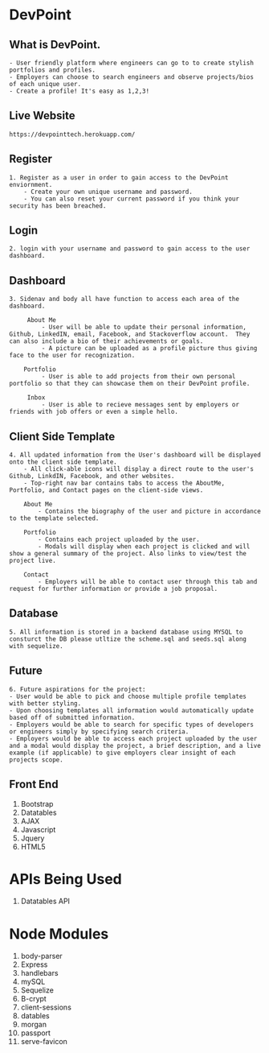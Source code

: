 # DevPoint  

## What is DevPoint.
	- User friendly platform where engineers can go to to create stylish portfolios and profiles.
	- Employers can choose to search engineers and observe projects/bios of each unique user.
	- Create a profile! It's easy as 1,2,3!

## Live Website 

	https://devpointtech.herokuapp.com/

## Register

	1. Register as a user in order to gain access to the DevPoint enviornment.
	    - Create your own unique username and password. 
	    - You can also reset your current password if you think your security has been breached.  

## Login

	2. login with your username and password to gain access to the user dashboard.

## Dashboard

	3. Sidenav and body all have function to access each area of the dashboard.
	
		 About Me
			 - User will be able to update their personal information, Github, LinkedIN, email, Facebook, and Stackoverflow account.  They can also include a bio of their achievements or goals. 
			 - A picture can be uploaded as a profile picture thus giving face to the user for recognization.
			 
		Portfolio 
			 - User is able to add projects from their own personal portfolio so that they can showcase them on their DevPoint profile.
			 
	   	 Inbox
			 - User is able to recieve messages sent by employers or friends with job offers or even a simple hello.

## Client Side Template
	4. All updated information from the User's dashboard will be displayed onto the client side template.
		- All click-able icons will display a direct route to the user's Github, LinkdIN, Facebook, and other websites.
		- Top-right nav bar contains tabs to access the AboutMe, Portfolio, and Contact pages on the client-side views.
		
		About Me
			- Contains the biography of the user and picture in accordance to the template selected.
				
		Portfolio
			- Contains each project uploaded by the user.	
			- Modals will display when each project is clicked and will show a general summary of the project. Also links to view/test the project live.
				
		Contact
			- Employers will be able to contact user through this tab and request for further information or provide a job proposal.

## Database

    5. All information is stored in a backend database using MYSQL to consturct the DB please utltize the scheme.sql and seeds.sql along with sequelize.

## Future

    6. Future aspirations for the project: 
	- User would be able to pick and choose multiple profile templates with better styling.  
	- Upon choosing templates all information would automatically update based off of submitted information.	
	- Employers would be able to search for specific types of developers or engineers simply by specifying search criteria. 
	- Employers would be able to access each project uploaded by the user and a modal would display the project, a brief description, and a live example (if applicable) to give employers clear insight of each projects scope.

## Front End

1. Bootstrap
2. Datatables
3. AJAX
4. Javascript
5. Jquery
6. HTML5

# APIs Being Used 
1. Datatables API

# Node Modules
1. body-parser
2. Express
3. handlebars
4. mySQL
5. Sequelize
6. B-crypt
7. client-sessions
8. datables
9. morgan
10. passport
11. serve-favicon

